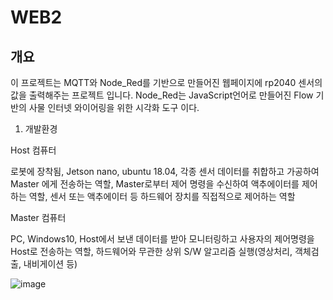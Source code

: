 
# WEB2

## 개요
이 프로젝트는 MQTT와 Node_Red를 기반으로 만들어진 웹페이지에 rp2040 센서의 값을 출력해주는 프로젝트 입니다.
Node_Red는 JavaScript언어로 만들어진 Flow 기반의 사물 인터넷 와이어링을 위한 시각화 도구 이다.

1.  개발환경

Host 컴퓨터

로봇에 장착됨, Jetson nano, ubuntu 18.04,
각종 센서 데이터를 취합하고 가공하여 Master 에게 전송하는 역할,
Master로부터 제어 명령을 수신하여 액추에이터를 제어하는 역할,
센서 또는 액추에이터 등 하드웨어 장치를 직접적으로 제어하는 역할
 

Master 컴퓨터

PC, Windows10,
Host에서 보낸 데이터를 받아 모니터링하고 사용자의 제어명령을 Host로 전송하는 역할,
하드웨어와 무관한 상위 S/W 알고리즘 실행(영상처리, 객체검출, 내비게이션 등)
 
![image](https://user-images.githubusercontent.com/86651809/204289566-3c7d7105-4f50-4fbb-ab7b-14f6f1823532.png)


